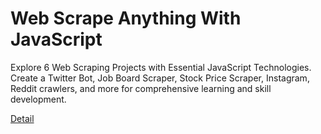 # Web Scrape Anything With JavaScript

Explore 6 Web Scraping Projects with Essential JavaScript Technologies. Create a Twitter Bot, Job Board Scraper, Stock Price Scraper, Instagram, Reddit crawlers, and more for comprehensive learning and skill development. 

[Detail](https://eduitfree.com/courses/web-scrape-anything-with-javascript)